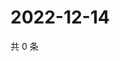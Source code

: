 # 2022-12-14

共 0 条

<!-- BEGIN WEIBO -->
<!-- 最后更新时间 Wed Dec 14 2022 01:12:16 GMT+0800 (China Standard Time) -->

<!-- END WEIBO -->
